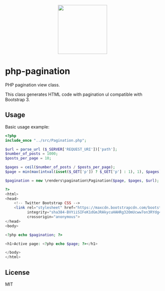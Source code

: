 <p align="center">
    <img width="160" height="160" src="http://assets.doninn.com/php-projects/php-pagination/images/php_pagination.png"/>
</p>

# php-pagination
PHP pagination view class.

This class generates HTML code with pagination ul compatible with Bootstrap 3.

## Usage
Basic usage example:
```php
<?php
include_once "../src/Pagination.php";

$url = parse_url ($_SERVER['REQUEST_URI'])['path'];
$number_of_posts = 1000;
$posts_per_page = 10;

$pages = ceil($number_of_posts / $posts_per_page);
$page = min(max(intval(isset($_GET['p']) ? $_GET['p'] : 1), 1), $pages);

$pagination = new \renders\pagination\Pagination($page, $pages, $url);

?>
<html>
<head>
    <!-- Twitter Bootstrap CSS -->
    <link rel="stylesheet" href="https://maxcdn.bootstrapcdn.com/bootstrap/3.3.7/css/bootstrap.min.css"
          integrity="sha384-BVYiiSIFeK1dGmJRAkycuHAHRg32OmUcww7on3RYdg4Va+PmSTsz/K68vbdEjh4u" 
          crossorigin="anonymous">
</head>
<body>

<?php echo $pagination; ?>

<h1>Active page: <?php echo $page; ?></h1>

</body>
</html>
```

## License 
MIT
